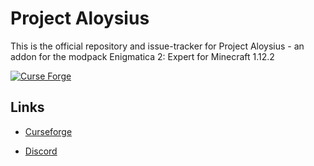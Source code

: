 <h1>Project Aloysius</h1>

This is the official repository and issue-tracker for Project Aloysius - an addon for the modpack Enigmatica 2: Expert for Minecraft 1.12.2

[![Curse Forge](http://cf.way2muchnoise.eu/full_758273_downloads.svg)](https://www.curseforge.com/minecraft/modpacks/projectaloysius)

<h2>Links</h2>

* [Curseforge](https://www.curseforge.com/minecraft/modpacks/projectaloysius)

* [Discord](https://discord.gg/PH9t7EPrDW)
